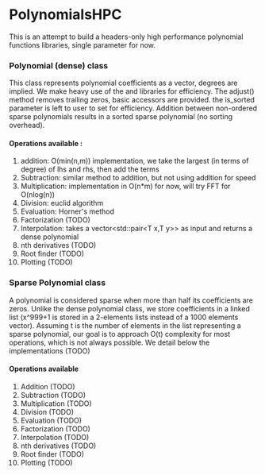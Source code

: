 # PolynomialsHPC

This is an attempt to build a headers-only high performance polynomial functions libraries, single parameter for now.

### Polynomial (dense) class

This class represents polynomial coefficients as a vector, degrees are implied.
We make heavy use of the <algorithm> and <numeric> libraries for efficiency.
The adjust() method removes trailing zeros, basic accessors are provided.
the is_sorted parameter is left to user to set for efficiency.
Addition between non-ordered sparse polynomials results in a sorted sparse polynomial (no sorting overhead).

#### Operations available :

1. addition: O(min(n,m)) implementation, we take the largest (in terms of degree) of lhs and rhs, then add the terms
2. Subtraction: similar method to addition, but not using addition for speed
3. Multiplication: implementation in O(n*m) for now, will try FFT for O(nlog(n))
4. Division: euclid algorithm
5. Evaluation: Horner's method
6. Factorization (TODO)
7. Interpolation: takes a vector<std::pair<T x,T y>> as input and returns a dense polynomial<T>
8. nth derivatives (TODO)
9. Root finder (TODO)
10. Plotting (TODO)

### Sparse Polynomial class

A polynomial is considered sparse when more than half its coefficients are zeros.
Unlike the dense polynomial class, we store coefficients in a linked list (x^999+1 is stored in a 2-elements lists
instead of a 1000 elements vector).
Assuming t is the number of elements in the list representing a sparse polynomial, our goal is to approach O(t)
complexity for most operations, which is not always possible. We detail below the implementations (TODO)

#### Operations available

1. Addition (TODO)
2. Subtraction (TODO)
3. Multiplication (TODO)
4. Division (TODO)
5. Evaluation (TODO)
6. Factorization (TODO)
7. Interpolation (TODO)
8. nth derivatives (TODO)
9. Root finder (TODO)
10. Plotting (TODO)
